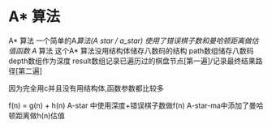 # A* 算法
A* 算法
一个简单的A*算法(A star / a_star)
使用了错误棋子数和曼哈顿距离做估值函数
A* 算法
这个A* 算法没用结构体储存八数码的结构
path数组储存八数码
depth数组作为深度
result数组记录已遍历过的棋盘节点[第一遍]/记录最终结果路径[第二遍]

因为完全用c并且没有用结构体,函数参数都比较多

f(n) = g(n) + h(n)
A-star 中使用深度+错误棋子数做f(n)
A-star-ma中添加了曼哈顿距离做h(n)估值
